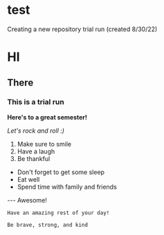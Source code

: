 # test
Creating a new repository trial run (created 8/30/22)
# HI
## There
### This is a trial run
**Here's to a great semester!**

*Let's rock and roll :)*

1. Make sure to smile
2. Have a laugh
3. Be thankful

- Don't forget to get some sleep
- Eat well
- Spend time with family and friends

--- Awesome!

`Have an amazing rest of your day!`

`Be brave, strong, and kind`

